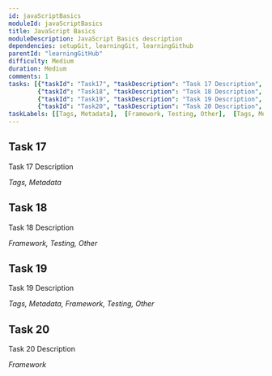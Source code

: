 ```yaml
---
id: javaScriptBasics
moduleId: javaScriptBasics
title: JavaScript Basics
moduleDescription: JavaScript Basics description
dependencies: setupGit, learningGit, learningGithub
parentId: "learningGitHub"
difficulty: Medium
duration: Medium
comments: 1
tasks: [{"taskId": "Task17", "taskDescription": "Task 17 Description", "taskLabel": "Task 17 Label" }, 
        {"taskId": "Task18", "taskDescription": "Task 18 Description", "taskLabel": "Task 18 Label" },
        {"taskId": "Task19", "taskDescription": "Task 19 Description", "taskLabel": "Task 19 Label" }, 
        {"taskId": "Task20", "taskDescription": "Task 20 Description", "taskLabel": "Task 20 Label" }]
taskLabels: [[Tags, Metadata],  [Framework, Testing, Other],  [Tags, Metadata, Framework, Testing, Other],  [Framework]]
---
```


## Task 17

Task 17 Description

*Tags, Metadata*

## Task 18

Task 18 Description

*Framework, Testing, Other*

## Task 19

Task 19 Description

*Tags, Metadata, Framework, Testing, Other*

## Task 20

Task 20 Description

*Framework*
